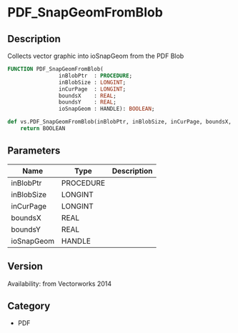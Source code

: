 # PDF_SnapGeomFromBlob

## Description
Collects vector graphic into ioSnapGeom from the PDF Blob

```pascal
FUNCTION PDF_SnapGeomFromBlob(
				inBlobPtr  : PROCEDURE;
				inBlobSize : LONGINT;
				inCurPage  : LONGINT;
				boundsX    : REAL;
				boundsY    : REAL;
				ioSnapGeom : HANDLE): BOOLEAN;
```

```python
def vs.PDF_SnapGeomFromBlob(inBlobPtr, inBlobSize, inCurPage, boundsX, boundsY, ioSnapGeom):
    return BOOLEAN
```

## Parameters
|Name|Type|Description|
|---|---|---|
|inBlobPtr|PROCEDURE|   |
|inBlobSize|LONGINT|   |
|inCurPage|LONGINT|   |
|boundsX|REAL|   |
|boundsY|REAL|   |
|ioSnapGeom|HANDLE|   |

## Version
Availability: from Vectorworks 2014

## Category
* PDF

